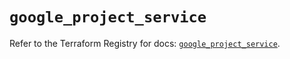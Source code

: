 # `google_project_service`

Refer to the Terraform Registry for docs: [`google_project_service`](https://registry.terraform.io/providers/hashicorp/google-beta/5.18.0/docs/resources/google_project_service).
